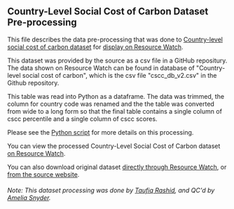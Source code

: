 ## Country-Level Social Cost of Carbon Dataset Pre-processing
This file describes the data pre-processing that was done to [Country-level social cost of carbon dataset](https://github.com/country-level-scc/cscc-database-2018/blob/master/cscc_db_v2.csv) for [display on Resource Watch]().

This dataset was provided by the source as a csv file in a GitHub repositury. The data shown on Resource Watch can be found in database of "Country-level social cost of carbon", which is the csv file "cscc_db_v2.csv" in the Github repository.

This table was read into Python as a dataframe. The data was trimmed, the column for country code was renamed and the the table was converted from wide to a long form so that the final table contains a single column of cscc percentile and a single column of cscc scores.

Please see the [Python script](https://github.com/Taufiq06/data-pre-processing/blob/master/cli_000_country_level_social_cost_of_carbon/cli_000_country_level_social_cost_of_carbon.py) for more details on this processing.

You can view the processed Country-Level Social Cost of Carbon dataset [on Resource Watch]().

You can also download original dataset [directly through Resource Watch](), or [from the source website](https://github.com/country-level-scc/cscc-database-2018/blob/master/cscc_db_v2.csv).

###### Note: This dataset processing was done by [Taufiq Rashid](https://www.wri.org/profile/taufiq-rashid), and QC'd by [Amelia Snyder](https://www.wri.org/profile/amelia-snyder).
